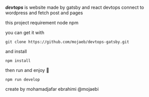 ***devtops*** is website made by gatsby and react
devtops connect to wordpress and fetch post and pages

this project requirement node npm 

you can get it with

``git clone https://github.com/mojaeb/devtops-gatsby.git``

and install

``npm install``

then run and enjoy 🚀 

``npm run develop``


create by mohamadjafar ebrahimi @mojaebi